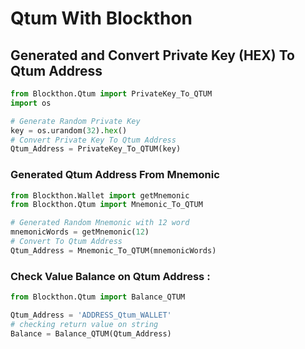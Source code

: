 # Qtum With Blockthon

## Generated and Convert Private Key (HEX) To Qtum Address
```python
from Blockthon.Qtum import PrivateKey_To_QTUM
import os

# Generate Random Private Key
key = os.urandom(32).hex()
# Convert Private Key To Qtum Address
Qtum_Address = PrivateKey_To_QTUM(key)
```
### Generated Qtum Address From Mnemonic
```python
from Blockthon.Wallet import getMnemonic
from Blockthon.Qtum import Mnemonic_To_QTUM

# Generated Random Mnemonic with 12 word
mnemonicWords = getMnemonic(12)
# Convert To Qtum Address
Qtum_Address = Mnemonic_To_QTUM(mnemonicWords)
```

### Check Value Balance on Qtum Address :
```python
from Blockthon.Qtum import Balance_QTUM

Qtum_Address = 'ADDRESS_Qtum_WALLET'
# checking return value on string
Balance = Balance_QTUM(Qtum_Address)
```
